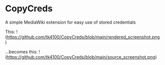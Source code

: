 # CopyCreds
A simple MediaWiki extension for easy use of stored credentials

This:
!(https://github.com/tk4100/CopyCreds/blob/main/rendered_screenshot.png)

...becomes this:
!(https://github.com/tk4100/CopyCreds/blob/main/source_screenshot.png)
